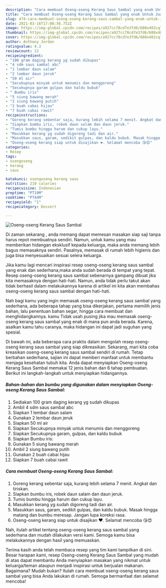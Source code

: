 ```yaml
---
description: "Cara membuat Oseng-oseng Kerang Saus Sambal yang enak Untuk Jualan"
title: "Cara membuat Oseng-oseng Kerang Saus Sambal yang enak Untuk Jualan"
slug: 474-cara-membuat-oseng-oseng-kerang-saus-sambal-yang-enak-untuk-jualan
date: 2021-03-16T17:08:56.752Z
image: https://img-global.cpcdn.com/recipes/a927cc78cd7e3fd6/680x482cq70/oseng-oseng-kerang-saus-sambal-foto-resep-utama.jpg
thumbnail: https://img-global.cpcdn.com/recipes/a927cc78cd7e3fd6/680x482cq70/oseng-oseng-kerang-saus-sambal-foto-resep-utama.jpg
cover: https://img-global.cpcdn.com/recipes/a927cc78cd7e3fd6/680x482cq70/oseng-oseng-kerang-saus-sambal-foto-resep-utama.jpg
author: Anthony Jordan
ratingvalue: 4.3
reviewcount: 12
recipeingredient:
- "100 gram daging kerang yg sudah dikupas"
- "4 sdm saus sambal abc"
- "1 lembar daun salam"
- "2 lembar daun jeruk"
- "50 ml air"
- "Secukupnya minyak untuk menumis dan menggoreng"
- "Secukupnya garam gulpas dan kaldu bubuk"
- " Bumbu iris"
- "5 siung bawang merah"
- "2 siung bawang putih"
- "2 buah cabai hijau"
- "7 buah cabai rawit"
recipeinstructions:
- "Goreng kerang sebentar saja, kurang lebih selama 7 menit. Angkat dan tiriskan."
- "Siapkan bumbu iris, robek daun salam dan daun jeruk."
- "Tumis bumbu hingga harum dan cukup layu."
- "Masukkan kerang yg sudah digoreng tadi dan air."
- "Masukkan saus, garam, sedikit gulpas, dan kaldu bubuk. Masak hingga matang dan bumbu meresap. Jangan lupa koreksi rasa."
- "Oseng-oseng kerang siap untuk disajikan ❤️. Selamat mencoba 😘😍"
categories:
- Resep
tags:
- osengoseng
- kerang
- saus

katakunci: osengoseng kerang saus 
nutrition: 219 calories
recipecuisine: Indonesian
preptime: "PT19M"
cooktime: "PT44M"
recipeyield: "1"
recipecategory: Dessert

---
```



![Oseng-oseng Kerang Saus Sambal](https://img-global.cpcdn.com/recipes/a927cc78cd7e3fd6/680x482cq70/oseng-oseng-kerang-saus-sambal-foto-resep-utama.jpg)

Di zaman  sekarang , anda memang dapat memesan masakan siap saji tanpa harus repot membuatnya sendiri. Namun, untuk kamu yang mau memberikan hidangan eksklusif kepada keluarga, maka anda memang lebih bagus memasaknya sendiri. Pasalnya, memasak di rumah lebih higienis dan juga bisa menyesuaikan sesuai selera keluarga.

Jika kamu lagi mencari inspirasi resep oseng-oseng kerang saus sambal yang enak dan sederhana,maka anda sudah berada di tempat yang tepat. Resep oseng-oseng kerang saus sambal  sebenarnya gampang dibuat jika kita memasaknya dengan hati-hati. Namun, anda tidak perlu takut akan tidak berhasil dalam melakukannya 
karena di artikel ini kita akan membahas oseng-oseng kerang saus sambal dengan hati-hati.  



Nah bagi kamu yang ingin memasak oseng-oseng kerang saus sambal yang sederhana, ada beberapa tahap yang bisa dikerjakan, pertama memilih jenis bahan, lalu penentuan bahan segar, hingga cara membuat dan menghidangkannya. kamu Tidak usah pusing jika mau memasak oseng-oseng kerang saus sambal yang enak di mana pun anda berada. Karena, asalkan kamu  tahu caranya, maka hidangan ini dapat jadi suguhan yang spesial.

Di bawah ini, ada beberapa cara praktis  dalam mengolah resep oseng-oseng kerang saus sambal yang siap dikreasikan. Sekarang, mari kita coba kreasikan oseng-oseng kerang saus sambal sendiri di rumah. Tetap berbahan sederhana, sajian ini dapat memberi manfaat untuk membantu menjaga kesehatan tubuh kita. Anda dapat menyiapkan Oseng-oseng Kerang Saus Sambal memakai 12 jenis bahan dan 6 tahap pembuatan. Berikut ini langkah-langkah untuk menyiapkan hidangannya.

<!--inarticleads1-->

##### Bahan-bahan dan bumbu yang digunakan dalam menyiapkan Oseng-oseng Kerang Saus Sambal:

1. Sediakan 100 gram daging kerang yg sudah dikupas
1. Ambil 4 sdm saus sambal abc
1. Siapkan 1 lembar daun salam
1. Gunakan 2 lembar daun jeruk
1. Siapkan 50 ml air
1. Siapkan Secukupnya minyak untuk menumis dan menggoreng
1. Siapkan Secukupnya garam, gulpas, dan kaldu bubuk
1. Siapkan  Bumbu iris:
1. Gunakan 5 siung bawang merah
1. Ambil 2 siung bawang putih
1. Gunakan 2 buah cabai hijau
1. Siapkan 7 buah cabai rawit




<!--inarticleads2-->

##### Cara membuat Oseng-oseng Kerang Saus Sambal:

1. Goreng kerang sebentar saja, kurang lebih selama 7 menit. Angkat dan tiriskan.
1. Siapkan bumbu iris, robek daun salam dan daun jeruk.
1. Tumis bumbu hingga harum dan cukup layu.
1. Masukkan kerang yg sudah digoreng tadi dan air.
1. Masukkan saus, garam, sedikit gulpas, dan kaldu bubuk. Masak hingga matang dan bumbu meresap. Jangan lupa koreksi rasa.
1. Oseng-oseng kerang siap untuk disajikan ❤️. Selamat mencoba 😘😍




Nah, itulah artikel tentang  oseng-oseng kerang saus sambal  yang sederhana dan mudah dilakukan versi kami. Semoga kamu bisa melakukannya dengan hasil yang memuaskan. 

Terima kasih anda telah membaca resep yang tim kami tampilkan di sini. Besar harapan kami, resep  Oseng-oseng Kerang Saus Sambal yang mudah di atas dapat membantu Anda menyiapkan masakan yang nikmat untuk keluarga/teman ataupun menjadi inspirasi untuk berjualan makanan. Bagaimana? Mudah bukan? Itulah cara membuat oseng-oseng kerang saus sambal yang bisa Anda lakukan di rumah. Semoga bermanfaat dan selamat mencoba!

